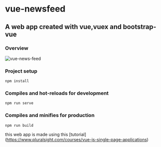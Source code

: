 # vue-newsfeed

## A web app created with vue,vuex and bootstrap-vue

### Overview
![vue-news-feed](https://user-images.githubusercontent.com/16351223/47059664-f0fee300-d1fc-11e8-88ed-36f4c8487df0.png)

### Project setup
```
npm install
```

### Compiles and hot-reloads for development
```
npm run serve
```

### Compiles and minifies for production
```
npm run build
```

this web app is made using this [tutorial] (https://www.pluralsight.com/courses/vue-js-single-page-applications)

